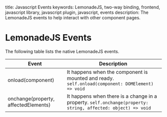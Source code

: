 title: Javascript Events
keywords: LemonadeJS, two-way binding, frontend, javascript library, javascript plugin, javascript, events
description: The LemonadeJS events to help interact with other component pages.

LemonadeJS Events
=================

The following table lists the native LemonadeJS events.  


| Event                                | Description                                                                                                  |
|--------------------------------------|--------------------------------------------------------------------------------------------------------------|
| onload(component)                    | It happens when the component is mounted and ready. `self.onload(component: DOMElement) => void`             |
| onchange(property, affectedElements) | It happens when there is a change in a property. `self.onchange(property: string, affected: object) => void` |

